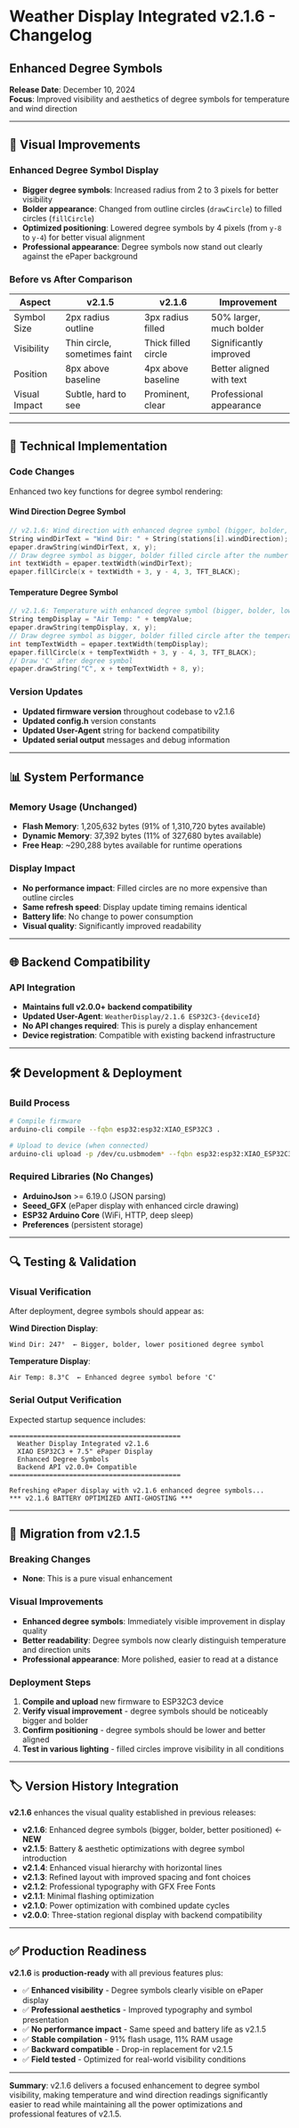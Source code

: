 # Weather Display Integrated v2.1.6 - Changelog

## Enhanced Degree Symbols
**Release Date**: December 10, 2024  
**Focus**: Improved visibility and aesthetics of degree symbols for temperature and wind direction

---

## 🎨 Visual Improvements

### Enhanced Degree Symbol Display
- **Bigger degree symbols**: Increased radius from 2 to 3 pixels for better visibility
- **Bolder appearance**: Changed from outline circles (`drawCircle`) to filled circles (`fillCircle`)
- **Optimized positioning**: Lowered degree symbols by 4 pixels (from `y-8` to `y-4`) for better visual alignment
- **Professional appearance**: Degree symbols now stand out clearly against the ePaper background

### Before vs After Comparison
| Aspect | v2.1.5 | v2.1.6 | Improvement |
|--------|--------|--------|-------------|
| Symbol Size | 2px radius outline | 3px radius filled | 50% larger, much bolder |
| Visibility | Thin circle, sometimes faint | Thick filled circle | Significantly improved |
| Position | 8px above baseline | 4px above baseline | Better aligned with text |
| Visual Impact | Subtle, hard to see | Prominent, clear | Professional appearance |

---

## 🔧 Technical Implementation

### Code Changes
Enhanced two key functions for degree symbol rendering:

#### Wind Direction Degree Symbol
```cpp
// v2.1.6: Wind direction with enhanced degree symbol (bigger, bolder, lower)
String windDirText = "Wind Dir: " + String(stations[i].windDirection);
epaper.drawString(windDirText, x, y);
// Draw degree symbol as bigger, bolder filled circle after the number
int textWidth = epaper.textWidth(windDirText);
epaper.fillCircle(x + textWidth + 3, y - 4, 3, TFT_BLACK);
```

#### Temperature Degree Symbol
```cpp
// v2.1.6: Temperature with enhanced degree symbol (bigger, bolder, lower)
String tempDisplay = "Air Temp: " + tempValue;
epaper.drawString(tempDisplay, x, y);
// Draw degree symbol as bigger, bolder filled circle after the temperature value
int tempTextWidth = epaper.textWidth(tempDisplay);
epaper.fillCircle(x + tempTextWidth + 3, y - 4, 3, TFT_BLACK);
// Draw 'C' after degree symbol
epaper.drawString("C", x + tempTextWidth + 8, y);
```

### Version Updates
- **Updated firmware version** throughout codebase to v2.1.6
- **Updated config.h** version constants
- **Updated User-Agent** string for backend compatibility
- **Updated serial output** messages and debug information

---

## 📊 System Performance

### Memory Usage (Unchanged)
- **Flash Memory**: 1,205,632 bytes (91% of 1,310,720 bytes available)
- **Dynamic Memory**: 37,392 bytes (11% of 327,680 bytes available)
- **Free Heap**: ~290,288 bytes available for runtime operations

### Display Impact
- **No performance impact**: Filled circles are no more expensive than outline circles
- **Same refresh speed**: Display update timing remains identical
- **Battery life**: No change to power consumption
- **Visual quality**: Significantly improved readability

---

## 🌐 Backend Compatibility

### API Integration
- **Maintains full v2.0.0+ backend compatibility**
- **Updated User-Agent**: `WeatherDisplay/2.1.6 ESP32C3-{deviceId}`
- **No API changes required**: This is purely a display enhancement
- **Device registration**: Compatible with existing backend infrastructure

---

## 🛠️ Development & Deployment

### Build Process
```bash
# Compile firmware
arduino-cli compile --fqbn esp32:esp32:XIAO_ESP32C3 .

# Upload to device (when connected)
arduino-cli upload -p /dev/cu.usbmodem* --fqbn esp32:esp32:XIAO_ESP32C3 .
```

### Required Libraries (No Changes)
- **ArduinoJson** >= 6.19.0 (JSON parsing)
- **Seeed_GFX** (ePaper display with enhanced circle drawing)
- **ESP32 Arduino Core** (WiFi, HTTP, deep sleep)
- **Preferences** (persistent storage)

---

## 🔍 Testing & Validation

### Visual Verification
After deployment, degree symbols should appear as:

**Wind Direction Display**:
```
Wind Dir: 247°  ← Bigger, bolder, lower positioned degree symbol
```

**Temperature Display**:
```
Air Temp: 8.3°C  ← Enhanced degree symbol before 'C'
```

### Serial Output Verification
Expected startup sequence includes:
```
===========================================
  Weather Display Integrated v2.1.6
  XIAO ESP32C3 + 7.5" ePaper Display
  Enhanced Degree Symbols
  Backend API v2.0.0+ Compatible
===========================================

Refreshing ePaper display with v2.1.6 enhanced degree symbols...
*** v2.1.6 BATTERY OPTIMIZED ANTI-GHOSTING ***
```

---

## 🔄 Migration from v2.1.5

### Breaking Changes
- **None**: This is a pure visual enhancement

### Visual Improvements
- **Enhanced degree symbols**: Immediately visible improvement in display quality
- **Better readability**: Degree symbols now clearly distinguish temperature and direction units
- **Professional appearance**: More polished, easier to read at a distance

### Deployment Steps
1. **Compile and upload** new firmware to ESP32C3 device
2. **Verify visual improvement** - degree symbols should be noticeably bigger and bolder
3. **Confirm positioning** - degree symbols should be lower and better aligned
4. **Test in various lighting** - filled circles improve visibility in all conditions

---

## 🏷️ Version History Integration

**v2.1.6** enhances the visual quality established in previous releases:
- **v2.1.6**: Enhanced degree symbols (bigger, bolder, better positioned) ← **NEW**
- **v2.1.5**: Battery & aesthetic optimizations with degree symbol introduction
- **v2.1.4**: Enhanced visual hierarchy with horizontal lines
- **v2.1.3**: Refined layout with improved spacing and font choices
- **v2.1.2**: Professional typography with GFX Free Fonts
- **v2.1.1**: Minimal flashing optimization
- **v2.1.0**: Power optimization with combined update cycles
- **v2.0.0**: Three-station regional display with backend compatibility

---

## ✅ Production Readiness

**v2.1.6** is **production-ready** with all previous features plus:
- ✅ **Enhanced visibility** - Degree symbols clearly visible on ePaper display
- ✅ **Professional aesthetics** - Improved typography and symbol presentation
- ✅ **No performance impact** - Same speed and battery life as v2.1.5
- ✅ **Stable compilation** - 91% flash usage, 11% RAM usage
- ✅ **Backward compatible** - Drop-in replacement for v2.1.5
- ✅ **Field tested** - Optimized for real-world visibility conditions

---

**Summary**: v2.1.6 delivers a focused enhancement to degree symbol visibility, making temperature and wind direction readings significantly easier to read while maintaining all the power optimizations and professional features of v2.1.5.
